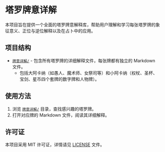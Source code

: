 # 塔罗牌意详解

本项目旨在提供一个全面的塔罗牌意解释库，帮助用户理解和学习每张塔罗牌的象征意义、正位与逆位解释以及在占卜中的应用。

## 项目结构

- [`牌意详解/`](file:///C:/Users/qisexin/Desktop/tarot/%E7%89%8C%E6%84%8F%E8%AF%A6%E8%A7%A3/) - 包含所有塔罗牌的详细解释文件，每张牌都有独立的 Markdown 文件。
  - 包括大阿卡纳（如愚人、魔术师、女祭司等）和小阿卡纳（权杖、圣杯、宝剑、星币四个套牌的数字牌和人物牌）。

## 使用方法

1. 浏览 [`牌意详解/`](file:///C:/Users/qisexin/Desktop/tarot/%E7%89%8C%E6%84%8F%E8%AF%A6%E8%A7%A3/) 目录，查找感兴趣的塔罗牌。
2. 打开对应牌的 Markdown 文件，阅读其详细解释。

## 许可证

本项目采用 MIT 许可证，详情请见 [LICENSE](LICENSE) 文件。